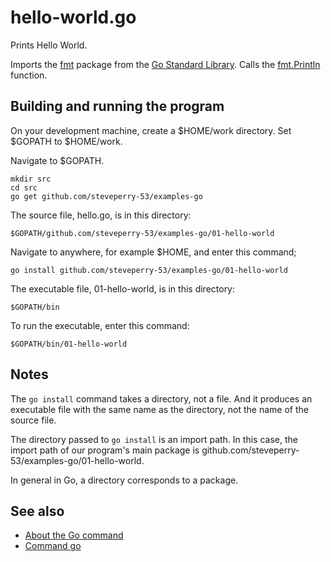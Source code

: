 # hello-world.go

Prints Hello World.

Imports the
[fmt](https://golang.org/pkg/fmt/)
package from the
[Go Standard Library](https://golang.org/pkg/#stdlib).
Calls the
[fmt.Println](https://golang.org/pkg/fmt/#Println) function.

## Building and running the program

On your development machine, create a $HOME/work directory.
Set $GOPATH to $HOME/work.

Navigate to $GOPATH.

    mkdir src
    cd src
    go get github.com/steveperry-53/examples-go
    
The source file, hello.go, is in this directory:

    $GOPATH/github.com/steveperry-53/examples-go/01-hello-world
    
Navigate to anywhere, for example $HOME, and enter this command;

    go install github.com/steveperry-53/examples-go/01-hello-world
    
The executable file, 01-hello-world, is in this directory:

    $GOPATH/bin
    
To run the executable, enter this command:

    $GOPATH/bin/01-hello-world

## Notes

The `go install` command takes a directory, not a file.
And it produces an executable file with the same name as the directory,
not the name of the source file.

The directory passed to `go install` is an import path.
In this case, the import path of our program's main package is
github.com/steveperry-53/examples-go/01-hello-world.

In general in Go, a directory corresponds to a package.
    
## See also

* [About the Go command](https://golang.org/doc/articles/go_command.html)
* [Command go](https://golang.org/cmd/go/)

